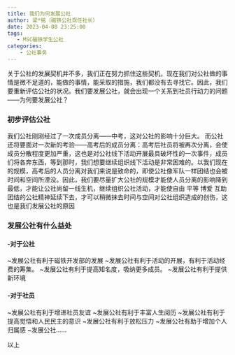 ```yaml
---
title: 我们为何发展公社
author: 梁*铭（磁铁公社现任社长）
date: 2023-04-08 23:25:00
tags:
   - MSC磁铁学生公社
categories: 
    - 公社事务
---
```

关于公社的发展契机并不多，我们正在努力抓住这些契机，现在我们对公社做的事情是微不足道的，能做的事情，能采取的措施，我们都没有去寻找它。因此，我们要重新评估公社的状况。我们要发展公社，就会出现一个关系到社员行动力的问题——为何要发展公社？
### 初步评估公社
我们公社刚刚经过了一次成员分离——中考，这对公社的影响十分巨大。
而公社还将要面对一次新的考验——高考后的成员分离：高考后社员将被再次分离，会使成员分散程度更加严重，这也是对公社线下活动开展最具破坏性的一次事件，成员们将各奔东西，等到那时，我们想要继续组织线下活动是非常困难的。以我们现在的规模，高考后的人员分离对我们来说是致命的，即使公社像军队一样团结也会被时间和空间所湮没。因此，我们要尽量扩大公社的规模才能使人员分离的影响降到最低，才能让公社尚留一线生机，继续组织公社活动，才能使自由 平等 博爱 互助 团结的公社精神延续下去，才可以稍微抹去时间与空间对公社组织造成的创伤，这也是我们发展公社的原因
### 发展公社有什么益处
#### -对于公社
~发展公社有利于磁铁开发部的发展
~发展公社有利于活动的开展，有利于活动经费的筹集。
~发展公社有利于提高知名度，吸纳更多成员。
~发展公社有利于提供新环境
#### -对于社员
~发展公社有利于增进社员友谊
~发展公社有利于丰富人生阅历
~发展公社有利于提高觉悟和人民民主的意识
~发展公社有利于放松压力
~发展公社有助于增加个人归属感
~发展公社......

以上